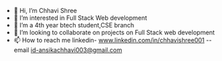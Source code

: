 - 👋 Hi, I’m Chhavi Shree
- 👀 I’m interested in Full Stack Web development
- 🌱 I’m a 4th year btech student,CSE branch
- 💞️ I’m looking to collaborate on projects on Full Stack web development
- 📫 How to reach me linkedin- www.linkedin.com/in/chhavishree001
--email id-ansikachhavi003@gmail.com

<!---
ChhaviShree/ChhaviShree is a ✨ special ✨ repository because its `README.md` (this file) appears on your GitHub profile.
You can click the Preview link to take a look at your changes.
--->
